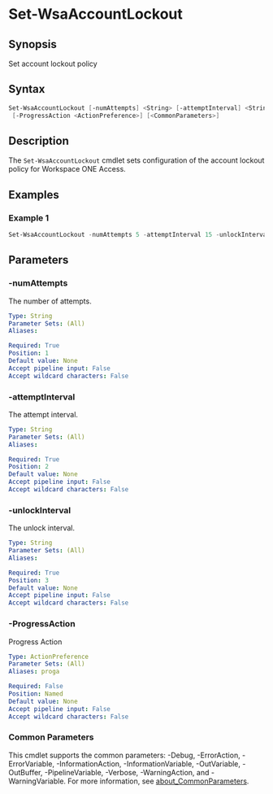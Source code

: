 # Set-WsaAccountLockout

## Synopsis

Set account lockout policy

## Syntax

```powershell
Set-WsaAccountLockout [-numAttempts] <String> [-attemptInterval] <String> [-unlockInterval] <String>
 [-ProgressAction <ActionPreference>] [<CommonParameters>]
```

## Description

The `Set-WsaAccountLockout` cmdlet sets configuration of the account lockout policy for Workspace ONE Access.

## Examples

### Example 1

```powershell
Set-WsaAccountLockout -numAttempts 5 -attemptInterval 15 -unlockInterval 15
```

## Parameters

### -numAttempts

The number of attempts.

```yaml
Type: String
Parameter Sets: (All)
Aliases:

Required: True
Position: 1
Default value: None
Accept pipeline input: False
Accept wildcard characters: False
```

### -attemptInterval

The attempt interval.

```yaml
Type: String
Parameter Sets: (All)
Aliases:

Required: True
Position: 2
Default value: None
Accept pipeline input: False
Accept wildcard characters: False
```

### -unlockInterval

The unlock interval.

```yaml
Type: String
Parameter Sets: (All)
Aliases:

Required: True
Position: 3
Default value: None
Accept pipeline input: False
Accept wildcard characters: False
```

### -ProgressAction

Progress Action

```yaml
Type: ActionPreference
Parameter Sets: (All)
Aliases: proga

Required: False
Position: Named
Default value: None
Accept pipeline input: False
Accept wildcard characters: False
```

### Common Parameters

This cmdlet supports the common parameters: -Debug, -ErrorAction, -ErrorVariable, -InformationAction, -InformationVariable, -OutVariable, -OutBuffer, -PipelineVariable, -Verbose, -WarningAction, and -WarningVariable. For more information, see [about_CommonParameters](http://go.microsoft.com/fwlink/?LinkID=113216).
